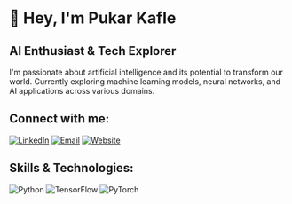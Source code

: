 

# 👋 Hey, I'm Pukar Kafle

## AI Enthusiast & Tech Explorer

I'm passionate about artificial intelligence and its potential to transform our world. Currently exploring machine learning models, neural networks, and AI applications across various domains.

## Connect with me:

[![LinkedIn](https://img.shields.io/badge/LinkedIn-0077B5?style=for-the-badge&logo=linkedin&logoColor=white)](https://www.linkedin.com/in/pukar-kafle-a32208279/)
[![Email](https://img.shields.io/badge/Email-D14836?style=for-the-badge&logo=gmail&logoColor=white)](mailto:kaflepukar47@gmail.com)
[![Website](https://img.shields.io/badge/Website-000000?style=for-the-badge&logo=About.me&logoColor=white)](https://pukarkafle.com.np)

## Skills & Technologies:
![Python](https://img.shields.io/badge/Python-3776AB?style=for-the-badge&logo=python&logoColor=white)
![TensorFlow](https://img.shields.io/badge/TensorFlow-FF6F00?style=for-the-badge&logo=tensorflow&logoColor=white)
![PyTorch](https://img.shields.io/badge/PyTorch-EE4C2C?style=for-the-badge&logo=pytorch&logoColor=white)

<!-- Feel free to add more sections about your projects, education, etc. -->
